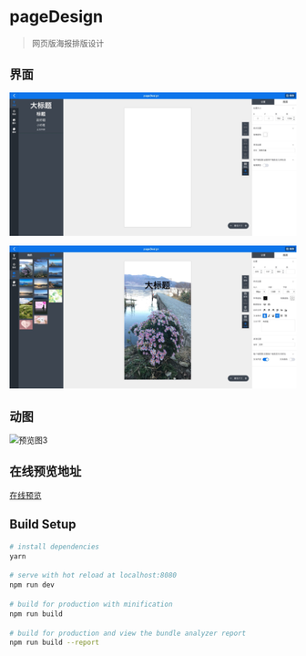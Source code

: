 # pageDesign

> 网页版海报排版设计

## 界面

![预览图1](./assets/1.png)

![预览图2](./assets/2.png)

## 动图

![预览图3](./assets/3.gif)

## 在线预览地址

[在线预览](http://pagedesign.codebear.cn)

## Build Setup

```bash
# install dependencies
yarn

# serve with hot reload at localhost:8080
npm run dev

# build for production with minification
npm run build

# build for production and view the bundle analyzer report
npm run build --report
```
